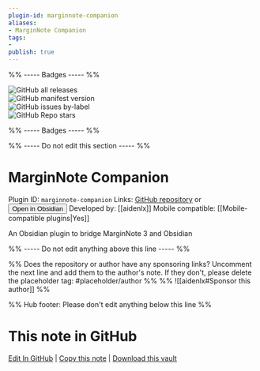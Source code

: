 ```yaml
---
plugin-id: marginnote-companion
aliases:
- MarginNote Companion
tags: 
- 
publish: true
---
```


%% ----- Badges ----- %%

![GitHub all releases](https://img.shields.io/github/downloads/aidenlx/marginnote-companion/total?color=573E7A&logo=github&style=for-the-badge)   
![GitHub manifest version](https://img.shields.io/github/manifest-json/v/aidenlx/marginnote-companion?color=573E7A&logo=github&style=for-the-badge)   
![GitHub issues by-label](https://img.shields.io/github/issues/aidenlx/marginnote-companion/help%20wanted?color=573E7A&logo=github&style=for-the-badge)   
![GitHub Repo stars](https://img.shields.io/github/stars/aidenlx/marginnote-companion?color=573E7A&logo=github&style=for-the-badge)

%% ----- Badges ----- %%

%% ----- Do not edit this section ----- %%

# MarginNote Companion

Plugin ID: `marginnote-companion`
Links: [GitHub repository](https://github.com/aidenlx/marginnote-companion) or [<button id=HH>Open in Obsidian</button>](obsidian://goto-plugin?id=marginnote-companion)
Developed by: [[aidenlx]]
Mobile compatible: [[Mobile-compatible plugins|Yes]]

An Obsidian plugin to bridge MarginNote 3 and Obsidian

%% ----- Do not edit anything above this line ----- %% 

%% Does the repository or author have any sponsoring links? Uncomment the next line and add them to the author's note. If they don't, please delete the placeholder tag: #placeholder/author %%
%% ![[aidenlx#Sponsor this author]] %%

%% Hub footer: Please don't edit anything below this line %%

# This note in GitHub

<span class="git-footer">[Edit In GitHub](https://github.dev/obsidian-community/obsidian-hub/blob/main/02%20-%20Community%20Expansions/02.05%20All%20Community%20Expansions/Plugins/marginnote-companion.md "git-hub-edit-note") | [Copy this note](https://raw.githubusercontent.com/obsidian-community/obsidian-hub/main/02%20-%20Community%20Expansions/02.05%20All%20Community%20Expansions/Plugins/marginnote-companion.md "git-hub-copy-note") | [Download this vault](https://github.com/obsidian-community/obsidian-hub/archive/refs/heads/main.zip "git-hub-download-vault") </span>